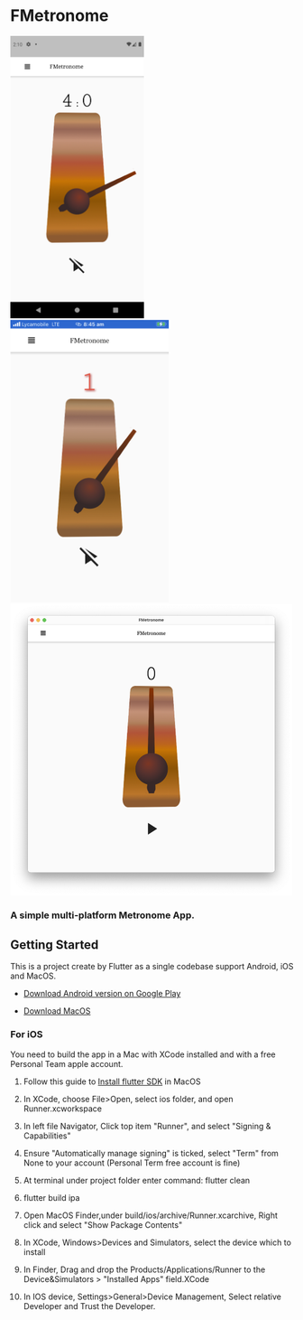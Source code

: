 # FMetronome

<img src="./image/2.png" height="500"/>    <img src="./image/3.png"  height="500"/>
<img src="./image/1.png" width="500"/>

### A simple multi-platform Metronome App.

## Getting Started

This is a project create by Flutter as a single codebase support Android, iOS and MacOS.




- [Download Android version on Google Play](https://play.google.com/store/apps/details?id=com.sicreative.fmetronome)

- [Download MacOS](./macos/app/FMetronome.zip)

### For iOS

You need to build the app in a Mac with XCode installed and with a free Personal Team apple account.

1. Follow this guide to [Install flutter SDK](https://flutter.dev/docs/get-started/install/macos) in MacOS

1. In XCode, choose File>Open, select ios folder, and open Runner.xcworkspace

2. In left file Navigator, Click top item "Runner", and select "Signing & Capabilities"

3. Ensure "Automatically manage signing" is ticked, select "Term" from None to your account (Personal Term free account is fine)

4. At terminal under project folder enter command: flutter clean

5. flutter build ipa

6. Open MacOS Finder,under build/ios/archive/Runner.xcarchive, Right click and select "Show Package Contents"

7. In XCode, Windows>Devices and Simulators, select the device which to install

8. In Finder, Drag and drop the Products/Applications/Runner to the Device&Simulators > "Installed Apps" field.XCode

9. In IOS device, Settings>General>Device Management, Select relative Developer and Trust the Developer.






